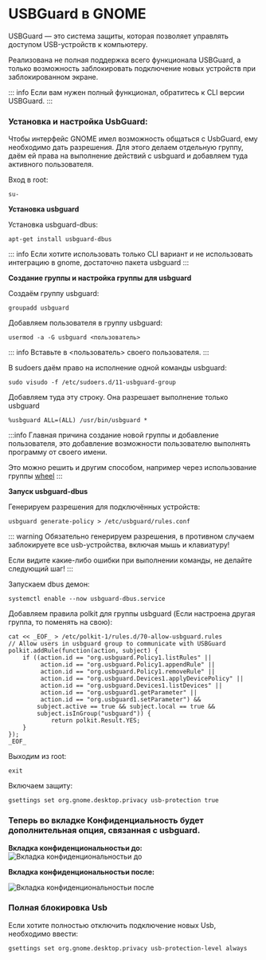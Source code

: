 # USBGuard в GNOME
USBGuard — это система защиты, которая позволяет управлять доступом USB-устройств к компьютеру.

Реализована не полная поддержка всего функционала USBGuard, а только возможность заблокировать подключение новых устройств при заблокированном экране.

::: info
Если вам нужен полный функционал, обратитесь к CLI версии USBGuard.
:::

### Установка и настройка UsbGuard:
Чтобы интерфейс GNOME имел возможность общаться с UsbGuard, ему необходимо дать разрешения. Для этого делаем отдельную группу, даём ей права на выполнение действий с usbguard и добавляем туда активного пользователя.


Вход в root:
```shell
su-
```

**Установка usbguard**

Установка usbguard-dbus:
```shell
apt-get install usbguard-dbus
```
::: info
Если хотите использовать только CLI вариант и не использовать интеграцию в gnome, достаточно пакета usbguard
:::

**Создание группы и настройка группы для usbguard**

Создаём группу usbguard:
```shell
groupadd usbguard
```
Добавляем пользователя в группу usbguard:
```shell
usermod -a -G usbguard <пользователь>
```
::: info
Вставьте в <пользователь> своего пользователя.
:::

В sudoers даём право на исполнение одной команды usbguard:
```shell
sudo visudo -f /etc/sudoers.d/11-usbguard-group
```
Добавляем туда эту строку. Она разрешает выполнение только usbguard
```shell
%usbguard ALL=(ALL) /usr/bin/usbguard *
```
:::info
Главная причина создание новой группы и добавление пользователя, это добавление возможности пользователю выполнять программу от своего имени.

Это можно решить и другим способом, например через использование группы [wheel](https://alt-gnome.wiki/sudo.html#быстрая-настроика-sudo)
:::

**Запуск usbguard-dbus**

Генерируем разрешения для подключённых устройств:
```shell
usbguard generate-policy > /etc/usbguard/rules.conf
```
::: warning
Обязательно генерируем разрешения, в противном случаем заблокируете все usb-устройства, включая мышь и клавиатуру!

Если видите какие-либо ошибки при выполнении команды, не делайте следующий шаг!
:::

Запускаем dbus демон:
```shell
systemctl enable --now usbguard-dbus.service
```
Добавляем правила polkit для группы usbguard (Если настроена другая группа, то поменять на свою):
```shell
cat << _EOF_ > /etc/polkit-1/rules.d/70-allow-usbguard.rules
// Allow users in usbguard group to communicate with USBGuard
polkit.addRule(function(action, subject) {
    if ((action.id == "org.usbguard.Policy1.listRules" ||
         action.id == "org.usbguard.Policy1.appendRule" ||
         action.id == "org.usbguard.Policy1.removeRule" ||
         action.id == "org.usbguard.Devices1.applyDevicePolicy" ||
         action.id == "org.usbguard.Devices1.listDevices" ||
         action.id == "org.usbguard1.getParameter" ||
         action.id == "org.usbguard1.setParameter") &&
        subject.active == true && subject.local == true &&
        subject.isInGroup("usbguard")) {
            return polkit.Result.YES;
    }
});
_EOF_
```

Выходим из root:

```shell
exit
```
Включаем защиту:
```shell
gsettings set org.gnome.desktop.privacy usb-protection true
```

### Теперь во вкладке Конфиденциальность будет дополнительная опция, связанная с usbguard.

**Вкладка конфиденциональностьи до:**
![Вкладка конфиденциональностьи до](/usbguard/usbguard_gnome-settings_before.jpg)


**Вкладка конфиденциональностьи после:**

![Вкладка конфиденциональностьи после](/usbguard/usbguard_gnome-settings_after.jpg)

### Полная блокировка Usb

Если хотите полностью отключить подключение новых Usb, необходимо ввести:
```shell
gsettings set org.gnome.desktop.privacy usb-protection-level always
```

